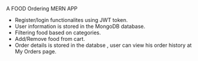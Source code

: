 A FOOD Ordering MERN APP

- Register/login functionalites using JWT token.
- User information is stored in the MongoDB database.
- Filtering food based on categories.
- Add/Remove food from cart.
- Order details is stored in the databse , user can view his order history at My Orders page.
